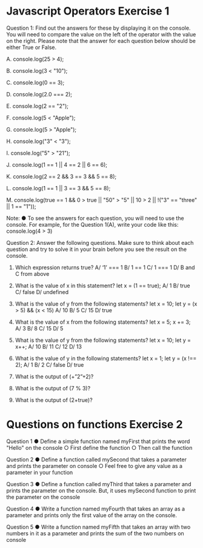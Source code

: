 # Javascript Operators Exercise 1

Question 1: Find out the answers for these by displaying it on the console. You will need to
compare the value on the left of the operator with the value on the right. Please note that
the answer for each question below should be either True or False.

A. console.log(25 > 4);

B. console.log(3 < "10");

C. console.log(0 == 3);

D. console.log(2.0 === 2);

E. console.log(2 == "2");

F. console.log(5 < "Apple");

G. console.log(5 > "Apple");

H. console.log("3" < "3");

I. console.log("5" > "21");

J. console.log(1 == 1 || 4 == 2 || 6 == 6);

K. console.log(2 == 2 && 3 == 3 && 5 == 8);

L. console.log(1 == 1 || 3 == 3 && 5 == 8);

M. console.log(true == 1 && 0 > true || "50" > "5" || 10 > 2 || !("3" == "three" || 1 == "1"));

Note:
● To see the answers for each question, you will need to use the console. For example, for the
Question 1(A), write your code like this: console.log(4 > 3)

Question 2: Answer the following questions. Make sure to think about each question and
try to solve it in your brain before you see the result on the console.

1. Which expression returns true?
   A/ ‘1’ === 1
   B/ 1 == 1
   C/ 1 === 1
   D/ B and C from above

2. What is the value of x in this statement?
   let x = (1 == true);
   A/ 1
   B/ true
   C/ false
   D/ undefined

3. What is the value of y from the following statements?
   let x = 10;
   let y = (x > 5) && (x < 15)
   A/ 10
   B/ 5
   C/ 15
   D/ true

4. What is the value of x from the following statements?
   let x = 5;
   x += 3;
   A/ 3
   B/ 8
   C/ 15
   D/ 5

5. What is the value of y from the following statements?
   let x = 10;
   let y = x++;
   A/ 10
   B/ 11
   C/ 12
   D/ 13

6. What is the value of y in the following statements?
   let x = 1;
   let y = (x !== 2);
   A/ 1
   B/ 2
   C/ false
   D/ true

7. What is the output of (+”2”+2)?
8. What is the output of (7 % 3)?
9. What is the output of (2+true)?

# Questions on functions Exercise 2

Question 1
● Define a simple function named myFirst that prints the word "Hello" on the console
○ First define the function
○ Then call the function

Question 2
● Define a function called mySecond that takes a parameter and prints the parameter on console
○ Feel free to give any value as a parameter in your function

Question 3
● Define a function called myThird that takes a parameter and prints the parameter on the
console. But, it uses mySecond function to print the parameter on the console

Question 4
● Write a function named myFourth that takes an array as a parameter and prints only the first
value of the array on the console.

Question 5
● Write a function named myFifth that takes an array with two numbers in it as a parameter and
prints the sum of the two numbers on console
